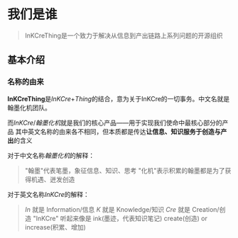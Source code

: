 # 我们是谁  

> InKCreThing是一个致力于解决从信息到产出链路上系列问题的开源组织  

## 基本介绍

### 名称的由来

**InKCreThing**是*InKCre*+*Thing*的结合，意为关于InKCre的一切事务。中文名就是翰墨化机团队。

而*InKCre*/*翰墨化机*就是我们的核心产品——用于实现我们使命中最核心部分的产品
其中英文名称的由来各不相同，但本质都是传达**让信息、知识服务于创造与产出**的含义

对于中文名称*翰墨化机*的解释：
> "翰墨"代表笔墨，象征信息、知识、思考
> "化机"表示积累的翰墨都是为了获得机遇、迸发创造

对于英文名称*InKCre*的解释：
> *In* 就是 Information/信息
> *K* 就是 Knowledge/知识
> *Cre* 就是 Creation/创造
> "InKCre" 听起来像是 ink(墨迹，代表知识笔记) create(创造) or increase(积累、增加)
